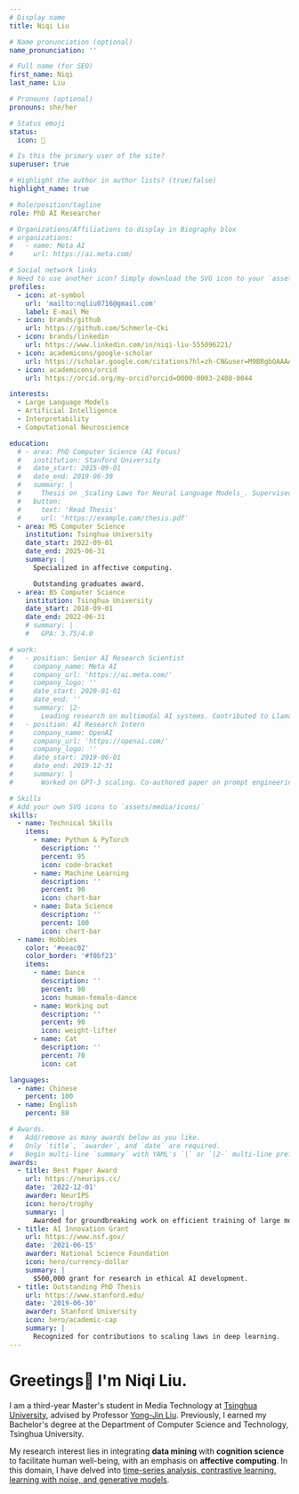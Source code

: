 ```yaml
---
# Display name
title: Niqi Liu

# Name pronunciation (optional)
name_pronunciation: ''

# Full name (for SEO)
first_name: Niqi
last_name: Liu

# Pronouns (optional)
pronouns: she/her

# Status emoji
status:
  icon: 🚀

# Is this the primary user of the site?
superuser: true

# Highlight the author in author lists? (true/false)
highlight_name: true

# Role/position/tagline
role: PhD AI Researcher

# Organizations/Affiliations to display in Biography blox
# organizations:
#   - name: Meta AI
#     url: https://ai.meta.com/

# Social network links
# Need to use another icon? Simply download the SVG icon to your `assets/media/icons/` folder.
profiles:
  - icon: at-symbol
    url: 'mailto:nqliu0716@gmail.com'
    label: E-mail Me
  - icon: brands/github
    url: https://github.com/Schmerle-Cki
  - icon: brands/linkedin
    url: https://www.linkedin.com/in/niqi-liu-555096221/
  - icon: academicons/google-scholar
    url: https://scholar.google.com/citations?hl=zh-CN&user=M9BRgbQAAAAJ
  - icon: academicons/orcid
    url: https://orcid.org/my-orcid?orcid=0000-0003-2408-0044

interests:
  - Large Language Models
  - Artificial Intelligence
  - Interpretability
  - Computational Neuroscience

education:
  # - area: PhD Computer Science (AI Focus)
  #   institution: Stanford University
  #   date_start: 2015-09-01
  #   date_end: 2019-06-30
  #   summary: |
  #     Thesis on _Scaling Laws for Neural Language Models_. Supervised by Prof. Andrew Ng. Published 5 papers in NeurIPS and ICML, with 2 best paper awards.
  #   button:
  #     text: 'Read Thesis'
  #     url: 'https://example.com/thesis.pdf'
  - area: MS Computer Science
    institution: Tsinghua University
    date_start: 2022-09-01
    date_end: 2025-06-31
    summary: |
      Specialized in affective computing.

      Outstanding graduates award.
  - area: BS Computer Science
    institution: Tsinghua University
    date_start: 2018-09-01
    date_end: 2022-06-31
    # summary: |
    #   GPA: 3.75/4.0

# work:
#   - position: Senior AI Research Scientist
#     company_name: Meta AI
#     company_url: 'https://ai.meta.com/'
#     company_logo: ''
#     date_start: 2020-01-01
#     date_end: ''
#     summary: |2-
#       Leading research on multimodal AI systems. Contributed to Llama 2 and other open-source models. 50+ citations in 3 years.
#   - position: AI Research Intern
#     company_name: OpenAI
#     company_url: 'https://openai.com/'
#     company_logo: ''
#     date_start: 2019-06-01
#     date_end: 2019-12-31
#     summary: |
#       Worked on GPT-3 scaling. Co-authored paper on prompt engineering.

# Skills
# Add your own SVG icons to `assets/media/icons/`
skills:
  - name: Technical Skills
    items:
      - name: Python & PyTorch
        description: ''
        percent: 95
        icon: code-bracket
      - name: Machine Learning
        description: ''
        percent: 90
        icon: chart-bar
      - name: Data Science
        description: ''
        percent: 100
        icon: chart-bar
  - name: Hobbies
    color: '#eeac02'
    color_border: '#f0bf23'
    items:
      - name: Dance
        description: ''
        percent: 90
        icon: human-female-dance
      - name: Working out
        description: ''
        percent: 90
        icon: weight-lifter
      - name: Cat
        description: ''
        percent: 70
        icon: cat

languages:
  - name: Chinese
    percent: 100
  - name: English
    percent: 80

# Awards.
#   Add/remove as many awards below as you like.
#   Only `title`, `awarder`, and `date` are required.
#   Begin multi-line `summary` with YAML's `|` or `|2-` multi-line prefix and indent 2 spaces below.
awards:
  - title: Best Paper Award
    url: https://neurips.cc/
    date: '2022-12-01'
    awarder: NeurIPS
    icon: hero/trophy
    summary: |
      Awarded for groundbreaking work on efficient training of large models.
  - title: AI Innovation Grant
    url: https://www.nsf.gov/
    date: '2021-06-15'
    awarder: National Science Foundation
    icon: hero/currency-dollar
    summary: |
      $500,000 grant for research in ethical AI development.
  - title: Outstanding PhD Thesis
    url: https://www.stanford.edu/
    date: '2019-06-30'
    awarder: Stanford University
    icon: hero/academic-cap
    summary: |
      Recognized for contributions to scaling laws in deep learning.
---
```

# Greetings👋 I'm Niqi Liu.

I am a third-year Master's student in Media Technology at [Tsinghua University](https://www.tsinghua.edu.cn/), advised by Professor [Yong-Jin Liu](https://cg.cs.tsinghua.edu.cn/people/~Yongjin/Yongjin.htm). Previously, I earned my Bachelor's degree at the Department of Computer Science and Technology, Tsinghua University.

My research interest lies in integrating **data mining** with **cognition science** to facilitate human well-being, with an emphasis on **affective computing**. In this domain, I have delved into <u>time-series analysis, contrastive learning, learning with noise, and generative models</u>.

